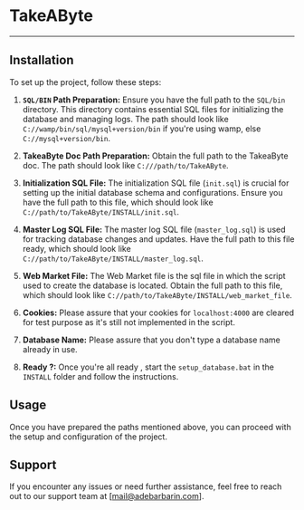 # TakeAByte

---

## Installation

To set up the project, follow these steps:

1. **`SQL/BIN` Path Preparation:** Ensure you have the full path to the `SQL/bin` directory. This directory contains essential SQL files for initializing the database and managing logs. The path should look like `C://wamp/bin/sql/mysql+version/bin` if you're using wamp, else `C://mysql+version/bin`.


2. **TakeaByte Doc Path Preparation:** Obtain the full path to the TakeaByte doc. The path should look like `C:///path/to/TakeAByte`.


3. **Initialization SQL File:** The initialization SQL file (`init.sql`) is crucial for setting up the initial database schema and configurations. Ensure you have the full path to this file, which should look like `C://path/to/TakeAByte/INSTALL/init.sql`.


4. **Master Log SQL File:** The master log SQL file (`master_log.sql`) is used for tracking database changes and updates. Have the full path to this file ready, which should look like `C://path/to/TakeAByte/INSTALL/master_log.sql`.


5. **Web Market File:** The Web Market file is the sql file in which the script used to create the database is located. Obtain the full path to this file, which should look like `C://path/to/TakeAByte/INSTALL/web_market_file`.


6. **Cookies:** Please assure that your cookies for `localhost:4000` are cleared for test purpose as it's still not implemented in the script.


7. **Database Name:** Please assure that you don't type a database name already in use.


8. **Ready ?:** Once you're all ready , start the `setup_database.bat` in the `INSTALL` folder and follow the instructions.

## Usage

Once you have prepared the paths mentioned above, you can proceed with the setup and configuration of the project.

## Support

If you encounter any issues or need further assistance, feel free to reach out to our support team at [mail@adebarbarin.com].
